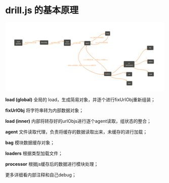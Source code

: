 # drill.js 的基本原理

![](../img/11-01.png)

**load (global)** 全局的 load，生成简易对象，并逐个进行fixUrlObj重新组装；

**fixUrlObj** 将字符串转为内部数据对象；

**load (inner)** 内部将转存好的urlObjs进行逐个agent读取，组状态的整合；

**agent** 文件读取代理，负责将缓存的数据读取出来，未缓存的进行加载；

**bag** 模块数据缓存对象；

**loaders** 根据类型加载文件；

**processor** 根据js缓存后的数据进行模块处理；

更多详细看内部注释和自己debug；